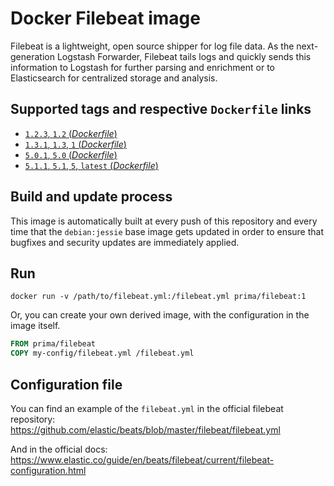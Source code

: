 # Docker Filebeat image

Filebeat is a lightweight, open source shipper for log file data. As the next-generation Logstash Forwarder, Filebeat tails logs and quickly sends this information to Logstash for further parsing and enrichment or to Elasticsearch for centralized storage and analysis.

## Supported tags and respective `Dockerfile` links

-	[`1.2.3`, `1.2` (*Dockerfile*)](https://github.com/primait/docker-filebeat/blob/master/1.2/Dockerfile)
-	[`1.3.1`, `1.3`, `1` (*Dockerfile*)](https://github.com/primait/docker-filebeat/blob/master/1.3/Dockerfile)
-	[`5.0.1`, `5.0` (*Dockerfile*)](https://github.com/primait/docker-filebeat/blob/master/5.0/Dockerfile)
-	[`5.1.1`, `5.1`, `5`, `latest` (*Dockerfile*)](https://github.com/primait/docker-filebeat/blob/master/5.1/Dockerfile)

## Build and update process

This image is automatically built at every push of this repository and every time that the `debian:jessie` base image gets updated in order to ensure that bugfixes and security updates are immediately applied.

## Run

```
docker run -v /path/to/filebeat.yml:/filebeat.yml prima/filebeat:1
```

Or, you can create your own derived image, with the configuration in the image itself.

```dockerfile
FROM prima/filebeat
COPY my-config/filebeat.yml /filebeat.yml
```

## Configuration file

You can find an example of the `filebeat.yml` in the official filebeat repository: https://github.com/elastic/beats/blob/master/filebeat/filebeat.yml

And in the official docs: https://www.elastic.co/guide/en/beats/filebeat/current/filebeat-configuration.html
